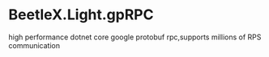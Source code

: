 # BeetleX.Light.gpRPC
high performance dotnet core google protobuf rpc,supports millions of RPS communication
